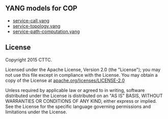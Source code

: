 ## YANG models for COP

- [service-call.yang](https://github.com/ict-strauss/COP/blob/master/yang/yang-cop/service-call.yang)
- [service-topology.yang](https://github.com/ict-strauss/COP/blob/master/yang/yang-cop/service-topology.yang)
- [service-path-computation.yang](https://github.com/ict-strauss/COP/blob/master/yang/yang-cop/service-path-computation.yang)

License
-------

Copyright 2015 CTTC.

Licensed under the Apache License, Version 2.0 (the "License");
you may not use this file except in compliance with the License.
You may obtain a copy of the License at [apache.org/licenses/LICENSE-2.0](http://www.apache.org/licenses/LICENSE-2.0)

Unless required by applicable law or agreed to in writing, software
distributed under the License is distributed on an "AS IS" BASIS,
WITHOUT WARRANTIES OR CONDITIONS OF ANY KIND, either express or implied.
See the License for the specific language governing permissions and
limitations under the License.
